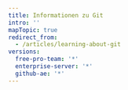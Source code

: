 ```yaml
---
title: Informationen zu Git
intro: ''
mapTopic: true
redirect_from:
  - /articles/learning-about-git
versions:
  free-pro-team: '*'
  enterprise-server: '*'
  github-ae: '*'
---
```


